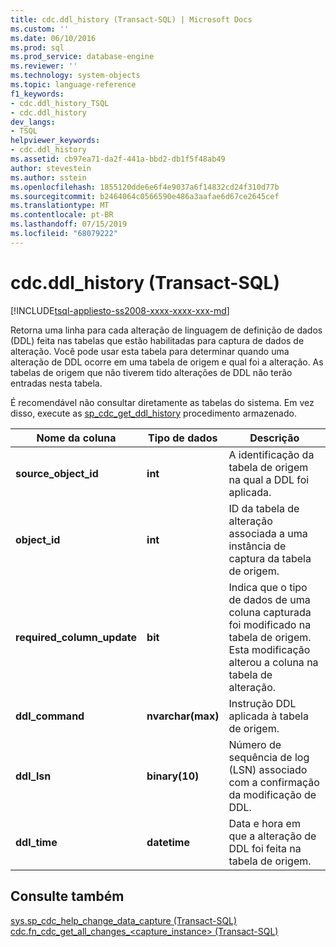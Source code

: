 ```yaml
---
title: cdc.ddl_history (Transact-SQL) | Microsoft Docs
ms.custom: ''
ms.date: 06/10/2016
ms.prod: sql
ms.prod_service: database-engine
ms.reviewer: ''
ms.technology: system-objects
ms.topic: language-reference
f1_keywords:
- cdc.ddl_history_TSQL
- cdc.ddl_history
dev_langs:
- TSQL
helpviewer_keywords:
- cdc.ddl_history
ms.assetid: cb97ea71-da2f-441a-bbd2-db1f5f48ab49
author: stevestein
ms.author: sstein
ms.openlocfilehash: 1855120dde6e6f4e9037a6f14832cd24f310d77b
ms.sourcegitcommit: b2464064c0566590e486a3aafae6d67ce2645cef
ms.translationtype: MT
ms.contentlocale: pt-BR
ms.lasthandoff: 07/15/2019
ms.locfileid: "68079222"
---
```

# <a name="cdcddlhistory-transact-sql"></a>cdc.ddl_history (Transact-SQL)
[!INCLUDE[tsql-appliesto-ss2008-xxxx-xxxx-xxx-md](../../includes/tsql-appliesto-ss2008-xxxx-xxxx-xxx-md.md)]

  Retorna uma linha para cada alteração de linguagem de definição de dados (DDL) feita nas tabelas que estão habilitadas para captura de dados de alteração. Você pode usar esta tabela para determinar quando uma alteração de DDL ocorre em uma tabela de origem e qual foi a alteração. As tabelas de origem que não tiverem tido alterações de DDL não terão entradas nesta tabela.  
  
 É recomendável não consultar diretamente as tabelas do sistema. Em vez disso, execute as [sp_cdc_get_ddl_history](../../relational-databases/system-stored-procedures/sys-sp-cdc-get-ddl-history-transact-sql.md) procedimento armazenado.  
   
|Nome da coluna|Tipo de dados|Descrição|  
|-----------------|---------------|-----------------|  
|**source_object_id**|**int**|A identificação da tabela de origem na qual a DDL foi aplicada.|  
|**object_id**|**int**|ID da tabela de alteração associada a uma instância de captura da tabela de origem.|  
|**required_column_update**|**bit**|Indica que o tipo de dados de uma coluna capturada foi modificado na tabela de origem. Esta modificação alterou a coluna na tabela de alteração.|  
|**ddl_command**|**nvarchar(max)**|Instrução DDL aplicada à tabela de origem.|  
|**ddl_lsn**|**binary(10)**|Número de sequência de log (LSN) associado com a confirmação da modificação de DDL.|  
|**ddl_time**|**datetime**|Data e hora em que a alteração de DDL foi feita na tabela de origem.|  
  
## <a name="see-also"></a>Consulte também  
 [sys.sp_cdc_help_change_data_capture &#40;Transact-SQL&#41;](../../relational-databases/system-stored-procedures/sys-sp-cdc-help-change-data-capture-transact-sql.md)   
 [cdc.fn_cdc_get_all_changes_&#60;capture_instance&#62;  &#40;Transact-SQL&#41;](../../relational-databases/system-functions/cdc-fn-cdc-get-all-changes-capture-instance-transact-sql.md)  
  
  
